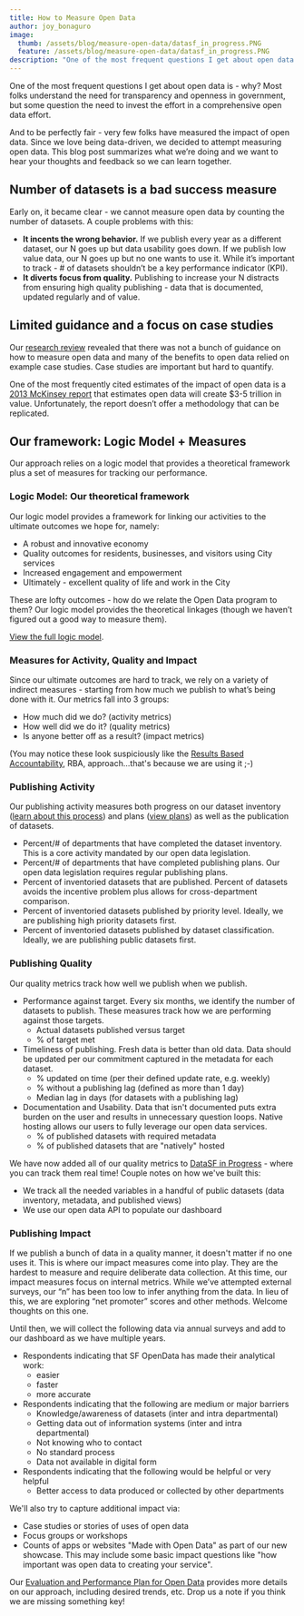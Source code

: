 ```yaml
---
title: How to Measure Open Data
author: joy_bonaguro
image:
  thumb: /assets/blog/measure-open-data/datasf_in_progress.PNG
  feature: /assets/blog/measure-open-data/datasf_in_progress.PNG
description: "One of the most frequent questions I get about open data is - why? Most folks understand the need for transparency and openness in government, but some question the need to invest the effort in a comprehensive open data effort."
---
```


One of the most frequent questions I get about open data is - why? Most folks understand the need for transparency and openness in government, but some question the need to invest the effort in a comprehensive open data effort.

And to be perfectly fair - very few folks have measured the impact of open data. Since we love being data-driven, we decided to attempt measuring open data. This blog post summarizes what we’re doing and we want to hear your thoughts and feedback so we can learn together.

## Number of datasets is a bad success measure

Early on, it became clear - we cannot measure open data by counting the number of datasets. A couple problems with this:

 - **It incents the wrong behavior.** If we publish every year as a different dataset, our N goes up but data usability goes down. If we publish low value data, our N goes up but no one wants to use it. While it’s important to track - # of datasets shouldn’t be a key performance indicator (KPI).
 - **It diverts focus from quality.** Publishing to increase your N distracts from ensuring high quality publishing - data that is documented, updated regularly and of value.

## Limited guidance and a focus on case studies
Our [research review](https://docs.google.com/document/d/1pEKAkSVPgr2-HMUoYcQe-jFD3wViEk_DzalCQp4bxUA/edit?usp=sharing) revealed that there was not a bunch of guidance on how to measure open data and many of the benefits to open data relied on example case studies. Case studies are important but hard to quantify. 

One of the most frequently cited estimates of the impact of open data is a [2013 McKinsey report](http://www.mckinsey.com/insights/business_technology/open_data_unlocking_innovation_and_performance_with_liquid_information) that estimates open data will create $3-5 trillion in value. Unfortunately, the report doesn’t offer a methodology that can be replicated.

## Our framework: Logic Model + Measures
Our approach relies on a logic model that provides a theoretical framework plus a set of measures for tracking our performance.

### Logic Model: Our theoretical framework
Our logic model provides a framework for linking our activities to the ultimate outcomes we hope for, namely:

 - A robust and innovative economy
 - Quality outcomes for residents, businesses, and visitors using City services
 - Increased engagement and empowerment
 - Ultimately - excellent quality of life and work in the City

These are lofty outcomes - how do we relate the Open Data program to them? Our logic model provides the theoretical linkages (though we haven’t figured out a good way to measure them).

[View the full logic model](https://drive.google.com/file/d/0B-65Qm9J0m0Wa1VIenczS3ZHRjA/view?usp=sharing).

### Measures for Activity, Quality and Impact
Since our ultimate outcomes are hard to track, we rely on a variety of indirect measures - starting from how much we publish to what’s being done with it. Our metrics fall into 3 groups:

 - How much did we do? (activity metrics)
 - How well did we do it? (quality metrics)
 - Is anyone better off as a result? (impact metrics)

(You may notice these look suspiciously like the [Results Based Accountability](http://raguide.org/), RBA, approach...that's because we are using it ;-)

### Publishing Activity
Our publishing activity measures both progress on our dataset inventory ([learn about this process](http://datasf.org/blog/5-ways-to-scale-mountain-of-data/)) and plans ([view plans](http://datasf.org/publishing/plans/)) as well as the publication of datasets.

 - Percent/# of departments that have completed the dataset inventory. This is a core activity mandated by our open data legislation.
 - Percent/# of departments that have completed publishing plans. Our open data legislation requires regular publishing plans.
 - Percent of inventoried datasets that are published. Percent of datasets avoids the incentive problem plus allows for cross-department comparison.
 - Percent of inventoried datasets published by priority level. Ideally, we are publishing high priority datasets first.
 - Percent of inventoried datasets published by dataset classification. Ideally, we are publishing public datasets first.

### Publishing Quality
Our quality metrics track how well we publish when we publish.

 - Performance against target. Every six months, we identify the number of datasets to publish. These measures track how we are performing against those targets.
	 - Actual datasets published versus target
	 - % of target met
 - Timeliness of publishing. Fresh data is better than old data. Data should be updated per our commitment captured in the metadata for each dataset.
	 - % updated on time (per their defined update rate, e.g. weekly)
	 - % without a publishing lag (defined as more than 1 day)
	 - Median lag in days (for datasets with a publishing lag)
 - Documentation and Usability. Data that isn't documented puts extra burden on the user and results in unnecessary question loops. Native hosting allows our users to fully leverage our open data services.
	 - % of published datasets with required metadata
	 - % of published datasets that are "natively" hosted

We have now added all of our quality metrics to [DataSF in Progress](http://datasf.org/progress/) - where you can track them real time! Couple notes on how we've built this:

 - We track all the needed variables in a handful of public datasets (data inventory, metadata, and published views)
 - We use our open data API to populate our dashboard

### Publishing Impact
If we publish a bunch of data in a quality manner, it doesn't matter if no one uses it. This is where our impact measures come into play. They are the hardest to measure and require deliberate data collection. At this time, our impact measures focus on internal metrics. While we’ve attempted external surveys, our “n” has been too low to infer anything from the data. In lieu of this, we are exploring “net promoter” scores and other methods. Welcome thoughts on this one.

Until then, we will collect the following data via annual surveys and add to our dashboard as we have multiple years.

 - Respondents indicating that SF OpenData has made their analytical work:
	 - easier
	 - faster
	 - more accurate
 - Respondents indicating that the following are medium or major barriers
	 - Knowledge/awareness of datasets (inter and intra departmental)
	 - Getting data out of information systems (inter and intra departmental)
	 - Not knowing who to contact
	 - No standard process
	 - Data not available in digital form
 - Respondents indicating that the following would be helpful or very helpful
	 - Better access to data produced or collected by other departments

We'll also try to capture additional impact via:

 - Case studies or stories of uses of open data
 - Focus groups or workshops
 - Counts of apps or websites "Made with Open Data" as part of our new showcase. This may include some basic impact questions like "how important was open data to creating your service".

Our [Evaluation and Performance Plan for Open Data](https://docs.google.com/document/d/1wvrSviKN8mYtxVVYCw7WohoujJjSFvSkY_Tj3ku8UMU/edit?usp=sharing) provides more details on our approach, including desired trends, etc. Drop us a note if you think we are missing something key!
